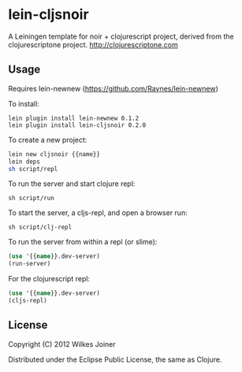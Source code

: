 # lein-cljsnoir

A Leiningen template for noir + clojurescript project, derived from the clojurescriptone project.
http://clojurescriptone.com

## Usage
Requires lein-newnew (https://github.com/Raynes/lein-newnew)

To install:

```
lein plugin install lein-newnew 0.1.2
lein plugin install lein-cljsnoir 0.2.0
```

To create a new project:

```bash
lein new cljsnoir {{name}}
lein deps
sh script/repl
```

To run the server and start clojure repl:

```
sh script/run
```

To start the server, a cljs-repl, and open a browser run:

```
sh script/clj-repl
```

To run the server from within a repl (or slime):

```clojure
(use '{{name}}.dev-server)
(run-server)
```

For the clojurescript repl:

```clojure
(use '{{name}}.dev-server)
(cljs-repl)
```

## License

Copyright (C) 2012 Wilkes Joiner

Distributed under the Eclipse Public License, the same as Clojure.
